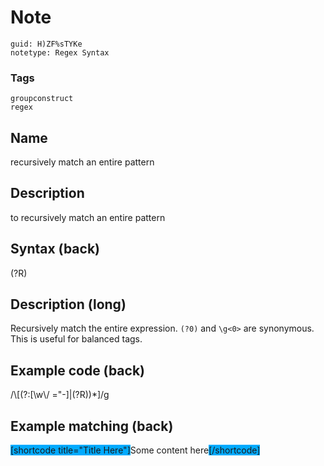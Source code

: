 # Note
```
guid: H)ZF%sTYKe
notetype: Regex Syntax
```

### Tags
```
groupconstruct
regex
```

## Name
recursively match an entire pattern

## Description
to recursively match an entire pattern

## Syntax (back)
<div>(?R)</div>

## Description (long)
Recursively match the entire expression. <code>(?0)</code> and <code>\g<0></code> are synonymous. This is useful for balanced tags.

## Example code (back)
<div>/\[(?:[\w\/ ="-]|(?R))*]/g</div>

## Example matching (back)
<span style="background-color: rgb(0, 170, 255);">[shortcode title="Title Here"]</span>Some content here<span style="background-color: rgb(0, 170, 255);">[/shortcode]</span>
